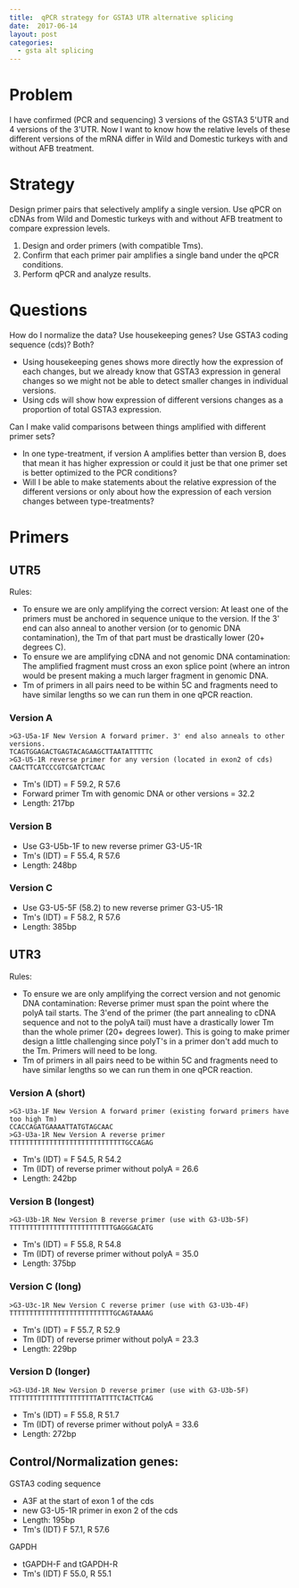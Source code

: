 ```yaml
---
title:  qPCR strategy for GSTA3 UTR alternative splicing
date:  2017-06-14
layout: post
categories:
  - gsta alt splicing
---
```

# Problem

I have confirmed (PCR and sequencing) 3 versions of the GSTA3 5'UTR and 4 versions of the 3'UTR. Now I want to know how the relative levels of these different versions of the mRNA differ in Wild and Domestic turkeys with and without AFB treatment.

# Strategy

Design primer pairs that selectively amplify a single version. Use qPCR on cDNAs from Wild and Domestic turkeys with and without AFB treatment to compare expression levels.

1. Design and order primers (with compatible Tms).
2. Confirm that each primer pair amplifies a single band under the qPCR conditions.
3. Perform qPCR and analyze results.

# Questions

How do I normalize the data? Use housekeeping genes? Use GSTA3 coding sequence (cds)? Both?
  * Using housekeeping genes shows more directly how the expression of each changes, but we already know that GSTA3 expression in general changes so we might not be able to detect smaller changes in individual versions.
  * Using cds will show how expression of different versions changes as a proportion of total GSTA3 expression.

Can I make valid comparisons between things amplified with different primer sets?
  * In one type-treatment, if version A amplifies better than version B, does that mean it has higher expression or could it just be that one primer set is better optimized to the PCR conditions?
  * Will I be able to make statements about the relative expression of the different versions or only about how the expression of each version changes between type-treatments?

# Primers

## UTR5

Rules:
  * To ensure we are only amplifying the correct version: At least one of the primers must be anchored in sequence unique to the version. If the 3' end can also anneal to another version (or to genomic DNA contamination), the Tm of that part must be drastically lower (20+ degrees C).  
  * To ensure we are amplifying cDNA and not genomic DNA contamination: The amplified fragment must cross an exon splice point (where an intron would be present making a much larger fragment in genomic DNA.
  * Tm of primers in all pairs need to be within 5C and fragments need to have similar lengths so we can run them in one qPCR reaction.

### Version A
~~~
>G3-U5a-1F New Version A forward primer. 3' end also anneals to other versions.
TCAGTGGAGACTGAGTACAGAAGCTTAATATTTTTC
>G3-U5-1R reverse primer for any version (located in exon2 of cds)
CAACTTCATCCCGTCGATCTCAAC
~~~
  * Tm's (IDT) = F 59.2, R 57.6
  * Forward primer Tm with genomic DNA or other versions = 32.2
  * Length: 217bp

### Version B

  * Use G3-U5b-1F to new reverse primer G3-U5-1R
  * Tm's (IDT) = F 55.4, R 57.6
  * Length: 248bp

### Version C

  * Use G3-U5-5F (58.2) to new reverse primer G3-U5-1R
  * Tm's (IDT) = F 58.2, R 57.6
  * Length: 385bp

## UTR3

Rules:
  * To ensure we are only amplifying the correct version and not genomic DNA contamination: Reverse primer must span the point where the polyA tail starts. The 3'end of the primer (the part annealing to cDNA sequence and not to the polyA tail) must have a drastically lower Tm than the whole primer (20+ degrees lower).  This is going to make primer design a little challenging since polyT's in a primer don't add much to the Tm. Primers will need to be long.
  * Tm of primers in all pairs need to be within 5C and fragments need to have similar lengths so we can run them in one qPCR reaction.

### Version A (short)
~~~
>G3-U3a-1F New Version A forward primer (existing forward primers have too high Tm)
CCACCAGATGAAAATTATGTAGCAAC
>G3-U3a-1R New Version A reverse primer
TTTTTTTTTTTTTTTTTTTTTTTTTTTTTGCCAGAG
~~~
  * Tm's (IDT) = F 54.5, R 54.2
  * Tm (IDT) of reverse primer without polyA = 26.6
  * Length: 242bp

### Version B (longest)
~~~
>G3-U3b-1R New Version B reverse primer (use with G3-U3b-5F)
TTTTTTTTTTTTTTTTTTTTTTTTTTGAGGGACATG
~~~
  * Tm's (IDT) = F 55.8, R 54.8
  * Tm (IDT) of reverse primer without polyA = 35.0
  * Length: 375bp

### Version C (long)
~~~
>G3-U3c-1R New Version C reverse primer (use with G3-U3b-4F)
TTTTTTTTTTTTTTTTTTTTTTTTTTGCAGTAAAAG
~~~
  * Tm's (IDT) = F 55.7, R 52.9
  * Tm (IDT) of reverse primer without polyA = 23.3
  * Length: 229bp

### Version D (longer)
~~~
>G3-U3d-1R New Version D reverse primer (use with G3-U3b-5F)
TTTTTTTTTTTTTTTTTTTTTTATTTTCTACTTCAG
~~~
  * Tm's (IDT) = F 55.8, R 51.7
  * Tm (IDT) of reverse primer without polyA = 33.6
  * Length: 272bp

## Control/Normalization genes:

GSTA3 coding sequence
  * A3F at the start of exon 1 of the cds
  * new G3-U5-1R primer in exon 2 of the cds
  * Length: 195bp
  * Tm's (IDT) F 57.1, R 57.6

GAPDH
  * tGAPDH-F and tGAPDH-R
  * Tm's (IDT) F 55.0, R 55.1
